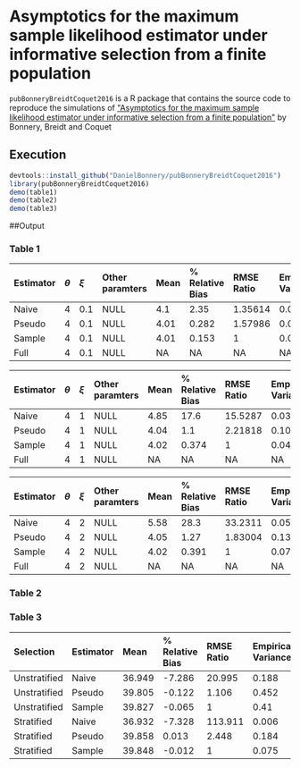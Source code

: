 

# Asymptotics for the maximum sample likelihood estimator under informative selection from a finite population

`pubBonneryBreidtCoquet2016` is a R package that contains the source code to reproduce the simulations of ["Asymptotics for the maximum sample likelihood estimator under informative selection from a finite population"](http://www.e-publications.org/ims/submission/BEJ/user/submissionFile/23537?confirm=3b2ff5b3) by Bonnery, Breidt and Coquet

## Execution

```r
devtools::install_github("DanielBonnery/pubBonneryBreidtCoquet2016")
library(pubBonneryBreidtCoquet2016)
demo(table1)
demo(table2)
demo(table3)
```

##Output



                                                                                                
### Table 1


|Estimator |$\theta$ |$\xi$ |Other paramters |Mean |% Relative Bias |RMSE Ratio |Empirical Variance |Asymptotic Variance |
|:---------|:--------|:-----|:---------------|:----|:---------------|:----------|:------------------|:-------------------|
|Naive     |4        |0.1   |NULL            |4.1  |2.35            |1.35614    |0.0176681          |NA                  |
|Pseudo    |4        |0.1   |NULL            |4.01 |0.282           |1.57986    |0.0312076          |NA                  |
|Sample    |4        |0.1   |NULL            |4.01 |0.153           |1          |0.0197967          |0.0197794           |
|Full      |4        |0.1   |NULL            |NA   |NA              |NA         |NA                 |NA                  |



|Estimator |$\theta$ |$\xi$ |Other paramters |Mean |% Relative Bias |RMSE Ratio |Empirical Variance |Asymptotic Variance |
|:---------|:--------|:-----|:---------------|:----|:---------------|:----------|:------------------|:-------------------|
|Naive     |4        |1     |NULL            |4.85 |17.6            |15.5287    |0.031158           |NA                  |
|Pseudo    |4        |1     |NULL            |4.04 |1.1             |2.21818    |0.106808           |NA                  |
|Sample    |4        |1     |NULL            |4.02 |0.374           |1          |0.0488144          |0.0429614           |
|Full      |4        |1     |NULL            |NA   |NA              |NA         |NA                 |NA                  |



|Estimator |$\theta$ |$\xi$ |Other paramters |Mean |% Relative Bias |RMSE Ratio |Empirical Variance |Asymptotic Variance |
|:---------|:--------|:-----|:---------------|:----|:---------------|:----------|:------------------|:-------------------|
|Naive     |4        |2     |NULL            |5.58 |28.3            |33.2311    |0.0545275          |NA                  |
|Pseudo    |4        |2     |NULL            |4.05 |1.27            |1.83004    |0.137634           |NA                  |
|Sample    |4        |2     |NULL            |4.02 |0.391           |1          |0.0764089          |0.100191            |
|Full      |4        |2     |NULL            |NA   |NA              |NA         |NA                 |NA                  |

### Table 2




### Table 3


|Selection    |Estimator |Mean   |% Relative Bias |RMSE Ratio |Empirical Variance |Average Estimated Variance |Variance Ratio |
|:------------|:---------|:------|:---------------|:----------|:------------------|:--------------------------|:--------------|
|Unstratified |Naive     |36.949 |-7.286          |20.995     |0.188              |0.186                      |0.989          |
|Unstratified |Pseudo    |39.805 |-0.122          |1.106      |0.452              |0.419                      |0.926          |
|Unstratified |Sample    |39.827 |-0.065          |1          |0.41               |0.388                      |0.945          |
|Stratified   |Naive     |36.932 |-7.328          |113.911    |0.006              |0.188                      |30.271         |
|Stratified   |Pseudo    |39.858 |0.013           |2.448      |0.184              |0.169                      |0.923          |
|Stratified   |Sample    |39.848 |-0.012          |1          |0.075              |0.066                      |0.886          |
